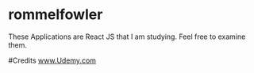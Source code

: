 # rommelfowler
These Applications are React JS that I am studying. Feel free to examine them.

#Credits
www.Udemy.com
